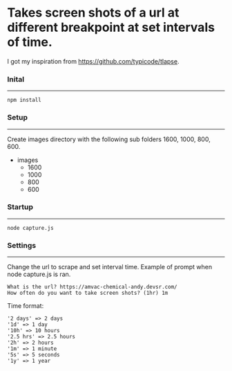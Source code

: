 # Takes screen shots of a url at different breakpoint at set intervals of time.
I got my inspiration from https://github.com/typicode/tlapse.
### Inital
---
```
npm install
```
### Setup
---
Create images directory with the following sub folders 1600, 1000, 800, 600.
- images
  - 1600
  - 1000
  - 800
  - 600
### Startup
---
```
node capture.js
```
 
### Settings
---
Change the url to scrape and set interval time.
Example of prompt when node capture.js is ran.
```
What is the url? https://amvac-chemical-andy.devsr.com/
How often do you want to take screen shots? (1hr) 1m
```
Time format:
```
'2 days' => 2 days
'1d' => 1 day
'10h' => 10 hours
'2.5 hrs' => 2.5 hours
'2h' => 2 hours
'1m' => 1 minute
'5s' => 5 seconds
'1y' => 1 year
```
